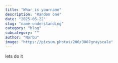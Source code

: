 ```yaml
---
title: "Whar is yourname"
description: "Random one"
date: "2025-06-22"
slug: "name-understanding"
category: "blog"
subcategory: ""
author: "Norbu"
image: "https://picsum.photos/200/300?grayscale"
---
```


lets do it
